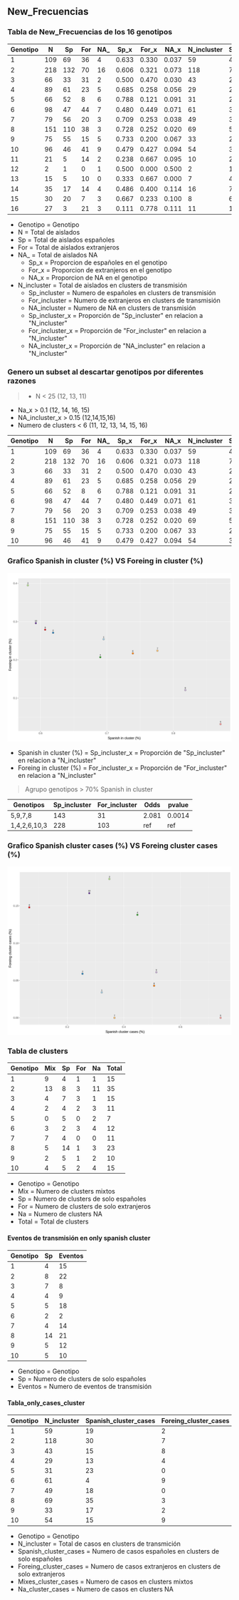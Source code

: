 ## **New_Frecuencias**
### Tabla de New_Frecuencias de los 16 genotipos
|Genotipo|N  |Sp |For|NA_|Sp_x |For_x|NA_x |N_incluster|Sp_incluster|For_incluster|NA_incluster|Sp_incluster_x|For_incluster_x|NA_incluster_x|
|--------|---|---|---|---|-----|-----|-----|-----------|------------|-------------|------------|--------------|---------------|--------------|
|1       |109|69 |36 |4  |0.633|0.330|0.037|59         |41          |15           |3           |0.695         |0.254          |0.051         |
|2       |218|132|70 |16 |0.606|0.321|0.073|118        |73          |32           |13          |0.619         |0.271          |0.110         |
|3       |66 |33 |31 |2  |0.500|0.470|0.030|43         |25          |17           |1           |0.581         |0.395          |0.023         |
|4       |89 |61 |23 |5  |0.685|0.258|0.056|29         |20          |6            |3           |0.690         |0.207          |0.103         |
|5       |66 |52 |8  |6  |0.788|0.121|0.091|31         |27          |1            |3           |0.871         |0.032          |0.097         |
|6       |98 |47 |44 |7  |0.480|0.449|0.071|61         |37          |17           |7           |0.607         |0.279          |0.115         |
|7       |79 |56 |20 |3  |0.709|0.253|0.038|49         |38          |11           |0           |0.776         |0.224          |0.000         |
|8       |151|110|38 |3  |0.728|0.252|0.020|69         |51          |15           |3           |0.739         |0.217          |0.043         |
|9       |75 |55 |15 |5  |0.733|0.200|0.067|33         |27          |4            |2           |0.818         |0.121          |0.061         |
|10      |96 |46 |41 |9  |0.479|0.427|0.094|54         |32          |16           |6           |0.593         |0.296          |0.111         |
|11      |21 |5  |14 |2  |0.238|0.667|0.095|10         |2           |7            |1           |0.200         |0.700          |0.100         |
|12      |2  |1  |0  |1  |0.500|0.000|0.500|2          |1           |0            |1           |0.500         |0.000          |0.500         |
|13      |15 |5  |10 |0  |0.333|0.667|0.000|7          |4           |3            |0           |0.571         |0.429          |0.000         |
|14      |35 |17 |14 |4  |0.486|0.400|0.114|16         |7           |5            |4           |0.438         |0.312          |0.250         |
|15      |30 |20 |7  |3  |0.667|0.233|0.100|8          |6           |0            |2           |0.750         |0.000          |0.250         |
|16      |27 |3  |21 |3  |0.111|0.778|0.111|11         |1           |8            |2           |0.091         |0.727          |0.182         |

- Genotipo = Genotipo
- N = Total de aislados
- Sp = Total de aislados españoles
- For = Total de aislados extranjeros
- NA_ = Total de aislados NA
  - Sp_x = Proporcion de españoles en el genotipo
  - For_x = Proporcion de extranjeros en el genotipo
  - NA_x = Proporcion de NA en el genotipo
- N_incluster = Total de aislados en clusters de transmisión
  - Sp_incluster = Numero de españoles en clusters de transmisión
  - For_incluster = Numero de extranjeros en clusters de transmisión
  - NA_incluster = Numero de NA en clusters de transmisión
  - Sp_incluster_x = Proporción de "Sp_incluster" en relacion a "N_incluster"
  - For_incluster_x = Proporción de "For_incluster" en relacion a "N_incluster"
  - NA_incluster_x = Proporción de "NA_incluster" en relacion a "N_incluster"

### Genero un subset al descartar genotipos por diferentes razones
> - N < 25 (12, 13, 11)
- Na_x > 0.1 (12, 14, 16, 15)
- NA_incluster_x > 0.15 (12,14,15,16)
- Numero de clusters < 6 (11, 12, 13, 14, 15, 16)

|Genotipo|N  |Sp |For|NA_|Sp_x |For_x|NA_x |N_incluster|Sp_incluster|For_incluster|NA_incluster|Sp_incluster_x|For_incluster_x|NA_incluster_x|
|--------|---|---|---|---|-----|-----|-----|-----------|------------|-------------|------------|--------------|---------------|--------------|
|1       |109|69 |36 |4  |0.633|0.330|0.037|59         |41          |15           |3           |0.695         |0.254          |0.051         |
|2       |218|132|70 |16 |0.606|0.321|0.073|118        |73          |32           |13          |0.619         |0.271          |0.110         |
|3       |66 |33 |31 |2  |0.500|0.470|0.030|43         |25          |17           |1           |0.581         |0.395          |0.023         |
|4       |89 |61 |23 |5  |0.685|0.258|0.056|29         |20          |6            |3           |0.690         |0.207          |0.103         |
|5       |66 |52 |8  |6  |0.788|0.121|0.091|31         |27          |1            |3           |0.871         |0.032          |0.097         |
|6       |98 |47 |44 |7  |0.480|0.449|0.071|61         |37          |17           |7           |0.607         |0.279          |0.115         |
|7       |79 |56 |20 |3  |0.709|0.253|0.038|49         |38          |11           |0           |0.776         |0.224          |0.000         |
|8       |151|110|38 |3  |0.728|0.252|0.020|69         |51          |15           |3           |0.739         |0.217          |0.043         |
|9       |75 |55 |15 |5  |0.733|0.200|0.067|33         |27          |4            |2           |0.818         |0.121          |0.061         |
|10      |96 |46 |41 |9  |0.479|0.427|0.094|54         |32          |16           |6           |0.593         |0.296          |0.111         |


### Grafico Spanish in cluster (%) VS Foreing in cluster (%)

![](assets/New_Baps-951cd8c5.png)

- Spanish in cluster (%) = Sp_incluster_x = Proporción de "Sp_incluster" en relacion a "N_incluster"
- Foreing in cluster (%) = For_incluster_x = Proporción de "For_incluster" en relacion a "N_incluster"

> Agrupo genotipos > 70% Spanish in cluster

|Genotipos   |Sp_incluster|For_incluster|Odds |pvalue|
|------------|------------|-------------|-----|------|
|5,9,7,8     |143         |31           |2.081|0.0014|
|1,4,2,6,10,3|228         |103          |ref  |ref   |

### Grafico Spanish cluster cases (%) VS Foreing cluster cases (%)

![](assets/New_Baps-e8dabb1f.png)

### Tabla de clusters
|Genotipo|Mix|Sp |For|Na |Total|
|--------|---|---|---|---|-----|
|1       |9  |4  |1  |1  |15   |
|2       |13 |8  |3  |11 |35   |
|3       |4  |7  |3  |1  |15   |
|4       |2  |4  |2  |3  |11   |
|5       |0  |5  |0  |2  |7    |
|6       |3  |2  |3  |4  |12   |
|7       |7  |4  |0  |0  |11   |
|8       |5  |14 |1  |3  |23   |
|9       |2  |5  |1  |2  |10   |
|10      |4  |5  |2  |4  |15   |

- Genotipo = Genotipo
- Mix = Numero de clusters mixtos
- Sp = Numero de clusters de solo españoles
- For = Numero de clusters de solo extranjeros
- Na = Numero de clusters NA
- Total = Total de clusters

#### Eventos de transmisión en only spanish cluster
|Genotipo|Sp |Eventos|
|--------|---|-------|
|1       |4  |15     |
|2       |8  |22     |
|3       |7  |8      |
|4       |4  |9      |
|5       |5  |18     |
|6       |2  |2      |
|7       |4  |14     |
|8       |14 |21     |
|9       |5  |12     |
|10      |5  |10     |

- Genotipo = Genotipo
- Sp = Numero de clusters de solo españoles
- Eventos = Numero de eventos de transmisión

#### Tabla_only_cases_cluster

|Genotipo|N_incluster|Spanish_cluster_cases|Foreing_cluster_cases|Mixes_cluster_cases|Na_cluster_cases|
|--------|-----------|---------------------|---------------------|-------------------|----------------|
|1       |59         |19                   |2                    |32                 |6               |
|2       |118        |30                   |7                    |37                 |44              |
|3       |43         |15                   |8                    |18                 |2               |
|4       |29         |13                   |4                    |5                  |7               |
|5       |31         |23                   |0                    |0                  |8               |
|6       |61         |4                    |9                    |12                 |36              |
|7       |49         |18                   |0                    |31                 |0               |
|8       |69         |35                   |3                    |24                 |7               |
|9       |33         |17                   |2                    |6                  |8               |
|10      |54         |15                   |9                    |9                  |21              |

- Genotipo = Genotipo
- N_incluster = Total de casos en clusters de transmición
- Spanish_cluster_cases = Numero de casos españoles en clusters de solo españoles
- Foreing_cluster_cases = Numero de casos extranjeros en clusters de solo extranjeros
- Mixes_cluster_cases = Numero de casos en clusters mixtos
- Na_cluster_cases = Numero de casos en clusters NA
